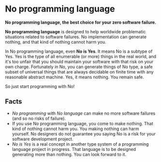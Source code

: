 # No programming language

**No programming language, the best choice for your zero software failure.**

**No programming language** is designed to help worldwide problematic situations related to software failures. No implementation can generate nothing, and that kind of nothing cannot harm you.

In No programming language, even **No is Yes**. It means No is a subtype of Yes. Yes is the type of all enumerable (or more) things in the real world, and it's too unfair that you should maintain your software with that risk on your own charge. Fortunately in No, you can generate things of No type, a safe subset of universal things that are always decidable on finite time with any reasonable abstract machine. Yes, it means nothing. You remain safe.

So just start programming with No!

## Facts

* _No programming_ with _No language_ can make no more software failures (and so no risks of failure).
* If you use No programming language, you come to make nothing. That kind of nothing cannot harm you. You making nothing can harm yourself. No designers do not guarantee you saying No is a risk for your software development project.
* _No is Yes_ is a real concept in another type system of a programming language project in progress. That language is to be designed generating more than nothing. You can look forward to it.
